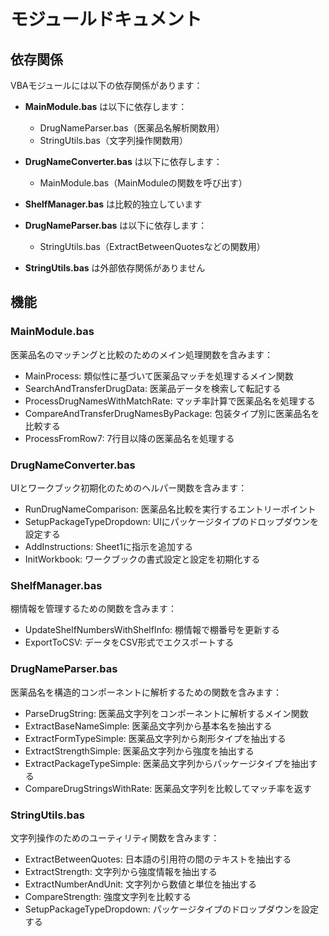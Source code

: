 # モジュールドキュメント

## 依存関係

VBAモジュールには以下の依存関係があります：

- **MainModule.bas** は以下に依存します：
  - DrugNameParser.bas（医薬品名解析関数用）
  - StringUtils.bas（文字列操作関数用）

- **DrugNameConverter.bas** は以下に依存します：
  - MainModule.bas（MainModuleの関数を呼び出す）

- **ShelfManager.bas** は比較的独立しています

- **DrugNameParser.bas** は以下に依存します：
  - StringUtils.bas（ExtractBetweenQuotesなどの関数用）

- **StringUtils.bas** は外部依存関係がありません

## 機能

### MainModule.bas
医薬品名のマッチングと比較のためのメイン処理関数を含みます：
- MainProcess: 類似性に基づいて医薬品マッチを処理するメイン関数
- SearchAndTransferDrugData: 医薬品データを検索して転記する
- ProcessDrugNamesWithMatchRate: マッチ率計算で医薬品名を処理する
- CompareAndTransferDrugNamesByPackage: 包装タイプ別に医薬品名を比較する
- ProcessFromRow7: 7行目以降の医薬品名を処理する

### DrugNameConverter.bas
UIとワークブック初期化のためのヘルパー関数を含みます：
- RunDrugNameComparison: 医薬品名比較を実行するエントリーポイント
- SetupPackageTypeDropdown: UIにパッケージタイプのドロップダウンを設定する
- AddInstructions: Sheet1に指示を追加する
- InitWorkbook: ワークブックの書式設定と設定を初期化する

### ShelfManager.bas
棚情報を管理するための関数を含みます：
- UpdateShelfNumbersWithShelfInfo: 棚情報で棚番号を更新する
- ExportToCSV: データをCSV形式でエクスポートする

### DrugNameParser.bas
医薬品名を構造的コンポーネントに解析するための関数を含みます：
- ParseDrugString: 医薬品文字列をコンポーネントに解析するメイン関数
- ExtractBaseNameSimple: 医薬品文字列から基本名を抽出する
- ExtractFormTypeSimple: 医薬品文字列から剤形タイプを抽出する
- ExtractStrengthSimple: 医薬品文字列から強度を抽出する
- ExtractPackageTypeSimple: 医薬品文字列からパッケージタイプを抽出する
- CompareDrugStringsWithRate: 医薬品文字列を比較してマッチ率を返す

### StringUtils.bas
文字列操作のためのユーティリティ関数を含みます：
- ExtractBetweenQuotes: 日本語の引用符の間のテキストを抽出する
- ExtractStrength: 文字列から強度情報を抽出する
- ExtractNumberAndUnit: 文字列から数値と単位を抽出する
- CompareStrength: 強度文字列を比較する
- SetupPackageTypeDropdown: パッケージタイプのドロップダウンを設定する
